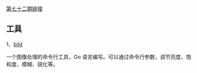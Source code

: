 [第七十二期链接](https://github.com/ruanyf/weekly/blob/master/docs/issue-72.md)

## 工具

1、[bild](https://github.com/anthonynsimon/bild)

一个图像处理的命令行工具，Go 语言编写。可以通过命令行参数，调节亮度、饱和度、模糊、锐化等。

